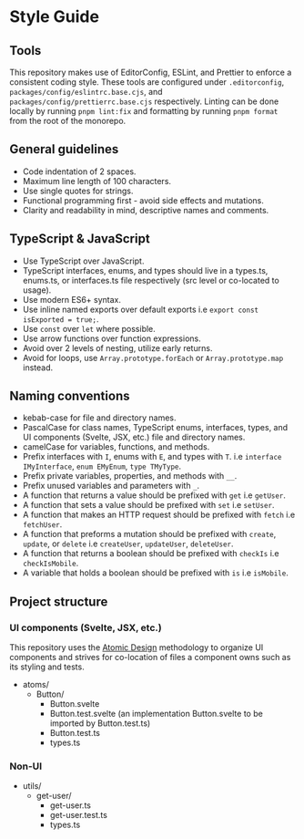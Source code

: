 # Style Guide

## Tools

This repository makes use of EditorConfig, ESLint, and Prettier to enforce a consistent coding style. These tools are configured under `.editorconfig`, `packages/config/eslintrc.base.cjs`, and `packages/config/prettierrc.base.cjs` respectively. Linting can be done locally by running `pnpm lint:fix` and formatting by running `pnpm format` from the root of the monorepo.

## General guidelines

- Code indentation of 2 spaces.
- Maximum line length of 100 characters.
- Use single quotes for strings.
- Functional programming first - avoid side effects and mutations.
- Clarity and readability in mind, descriptive names and comments.

## TypeScript & JavaScript
- Use TypeScript over JavaScript.
- TypeScript interfaces, enums, and types should live in a types.ts, enums.ts, or interfaces.ts file respectively (src level or co-located to usage).
- Use modern ES6+ syntax.
- Use inline named exports over default exports i.e `export const isExported = true;`.
- Use `const` over `let` where possible.
- Use arrow functions over function expressions.
- Avoid over 2 levels of nesting, utilize early returns.
- Avoid for loops, use `Array.prototype.forEach` or `Array.prototype.map` instead.

## Naming conventions

- kebab-case for file and directory names.
- PascalCase for class names, TypeScript enums, interfaces, types, and UI components (Svelte, JSX, etc.) file and directory names.
- camelCase for variables, functions, and methods.
- Prefix interfaces with `I`, enums with `E`, and types with `T`. i.e `interface IMyInterface`, `enum EMyEnum`, `type TMyType`.
- Prefix private variables, properties, and methods with `__`.
- Prefix unused variables and parameters with `_`.
- A function that returns a value should be prefixed with `get` i.e `getUser`.
- A function that sets a value should be prefixed with `set` i.e `setUser`.
- A function that makes an HTTP request should be prefixed with `fetch` i.e `fetchUser`.
- A function that preforms a mutation should be prefixed with `create`, `update`, or `delete` i.e `createUser`, `updateUser`, `deleteUser`.
- A function that returns a boolean should be prefixed with `checkIs` i.e `checkIsMobile`.
- A variable that holds a boolean should be prefixed with `is` i.e `isMobile`.

## Project structure

### UI components (Svelte, JSX, etc.)

This repository uses the [Atomic Design](https://bradfrost.com/blog/post/atomic-web-design/) methodology to organize UI components and strives for co-location of files a component owns such as its styling and tests.

- atoms/
  - Button/
    - Button.svelte
    - Button.test.svelte (an implementation Button.svelte to be imported by Button.test.ts)
    - Button.test.ts
    - types.ts

### Non-UI

- utils/
  - get-user/
      - get-user.ts
      - get-user.test.ts
      - types.ts
